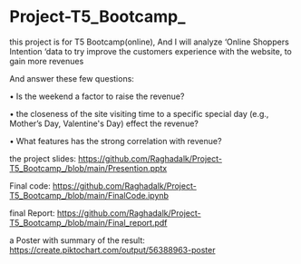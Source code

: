 # Project-T5_Bootcamp_


 this project is for  T5 Bootcamp(online), And I will analyze ‘Online Shoppers Intention ‘data to try improve the customers experience with the website, to gain more revenues 

And answer these few questions:

•	Is the weekend a factor to raise the revenue?

•	the closeness of the site visiting time to a specific special day (e.g., Mother’s Day, Valentine's Day) effect the revenue?

•	What features has the strong correlation with revenue?


the project slides: https://github.com/Raghadalk/Project-T5_Bootcamp_/blob/main/Presention.pptx

Final code: https://github.com/Raghadalk/Project-T5_Bootcamp_/blob/main/FinalCode.ipynb

final Report: https://github.com/Raghadalk/Project-T5_Bootcamp_/blob/main/Final_report.pdf

a Poster with summary of the result: https://create.piktochart.com/output/56388963-poster
